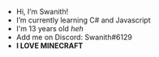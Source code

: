 - Hi, I’m Swanith!
- I’m currently learning C# and Javascript
- I'm 13 years old _heh_
- Add me on Discord: Swanith#6129
- **I LOVE MINECRAFT**
